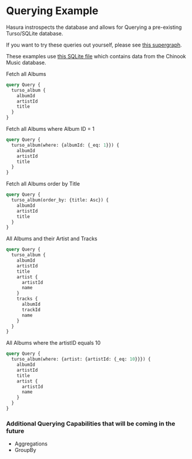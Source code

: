 # Querying Example

Hasura instrospects the database and allows for Querying a pre-existing Turso/SQLite database.

If you want to try these queries out yourself, please see [this supergraph](https://github.com/hasura/super_supergraph/tree/main).

These examples use [this SQLite file](https://github.com/hasura/super_supergraph/blob/main/turso/connector/turso/chinook.sqlite) which contains data from the Chinook Music database.

Fetch all Albums

```graphql
query Query {
  turso_album {
    albumId
    artistId
    title
  }
}
```

Fetch all Albums where Album ID = 1

```graphql
query Query {
  turso_album(where: {albumId: {_eq: 1}}) {
    albumId
    artistId
    title
  }
}
```

Fetch all Albums order by Title

```graphql
query Query {
  turso_album(order_by: {title: Asc}) {
    albumId
    artistId
    title
  }
}
```


All Albums and their Artist and Tracks

```graphql
query Query {
  turso_album {
    albumId
    artistId
    title
    artist {
      artistId
      name
    }
    tracks {
      albumId
      trackId
      name
    }
  }
}
```

All Albums where the artistID equals 10

```graphql
query Query {
  turso_album(where: {artist: {artistId: {_eq: 10}}}) {
    albumId
    artistId
    title
    artist {
      artistId
      name
    }
  }
}
```

### Additional Querying Capabilities that will be coming in the future

* Aggregations
* GroupBy